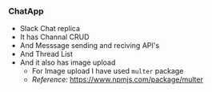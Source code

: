 ### ChatApp

* Slack Chat replica
* It has Channal CRUD
* And Messsage sending and reciving API's
* And Thread List
* And it also has image upload
  - For Image upload I have used `multer` package
  - *Reference:* https://www.npmjs.com/package/multer
